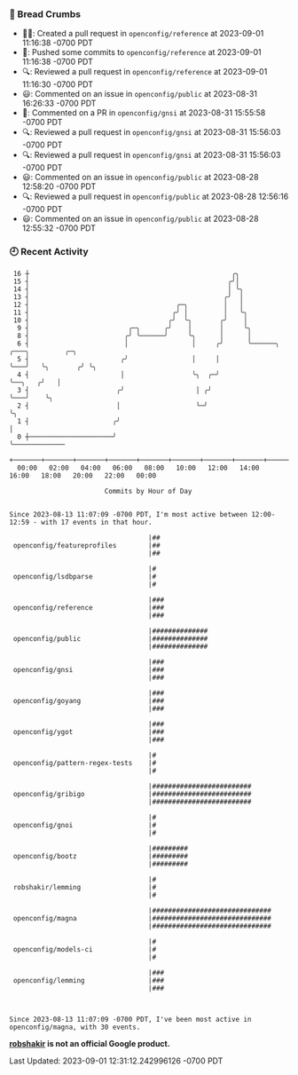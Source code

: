 ### 🍞 Bread Crumbs

 * ✍🏼: Created a pull request in `openconfig/reference` at 2023-09-01 11:16:38 -0700 PDT
 * 🚢: Pushed some commits to `openconfig/reference` at 2023-09-01 11:16:38 -0700 PDT
 * 🔍: Reviewed a pull request in  `openconfig/reference` at 2023-09-01 11:16:30 -0700 PDT
 * 😃: Commented on an issue in `openconfig/public` at 2023-08-31 16:26:33 -0700 PDT
 * 💬: Commented on a PR in  `openconfig/gnsi` at 2023-08-31 15:55:58 -0700 PDT
 * 🔍: Reviewed a pull request in  `openconfig/gnsi` at 2023-08-31 15:56:03 -0700 PDT
 * 🔍: Reviewed a pull request in  `openconfig/gnsi` at 2023-08-31 15:56:03 -0700 PDT
 * 😃: Commented on an issue in `openconfig/public` at 2023-08-28 12:58:20 -0700 PDT
 * 🔍: Reviewed a pull request in  `openconfig/public` at 2023-08-28 12:56:16 -0700 PDT
 * 😃: Commented on an issue in `openconfig/public` at 2023-08-28 12:55:32 -0700 PDT

### 🕘 Recent Activity
```
 16 ┼                                                   ╭╮
 15 ┤                                                  ╭╯│
 14 ┤                                                  │ ╰╮
 13 ┤                                                 ╭╯  │
 12 ┤                                     ╭─╮         │   │
 11 ┤                                    ╭╯ │         │   ╰╮
 10 ┤                                   ╭╯  ╰╮       ╭╯    │
  9 ┤                         ╭─╮      ╭╯    │       │     ╰╮
  8 ┤                        ╭╯ ╰──────╯     ╰╮      │      │
  6 ┤                        │                │     ╭╯      ╰──────╮   ╭───╮         ╭─╮
  5 ┤                       ╭╯                │     │              ╰───╯   ╰╮       ╭╯ ╰╮
  4 ┤                       │                 ╰╮  ╭─╯                       ╰──╮   ╭╯   │
  3 ┤                      ╭╯                  │ ╭╯                            ╰───╯    ╰╮
  2 ┤                      │                   ╰─╯                                       ╰╮
  1 ┤                     ╭╯                                                              │
  0 ┼─────────────────────╯                                                               ╰─────────────
    +───────+───────+───────+───────+───────+───────+───────+───────+───────+───────+───────+───────+────
  00:00   02:00   04:00   06:00   08:00   10:00   12:00   14:00   16:00   18:00   20:00   22:00   00:00   

						Commits by Hour of Day


Since 2023-08-13 11:07:09 -0700 PDT, I'm most active between 12:00-12:59 - with 17 events in that hour.

```



```
                                   |##
 openconfig/featureprofiles        |##
                                   |##

                                   |#
 openconfig/lsdbparse              |#
                                   |#

                                   |###
 openconfig/reference              |###
                                   |###

                                   |##############
 openconfig/public                 |##############
                                   |##############

                                   |###
 openconfig/gnsi                   |###
                                   |###

                                   |###
 openconfig/goyang                 |###
                                   |###

                                   |###
 openconfig/ygot                   |###
                                   |###

                                   |#
 openconfig/pattern-regex-tests    |#
                                   |#

                                   |#########################
 openconfig/gribigo                |#########################
                                   |#########################

                                   |#
 openconfig/gnoi                   |#
                                   |#

                                   |#########
 openconfig/bootz                  |#########
                                   |#########

                                   |#
 robshakir/lemming                 |#
                                   |#

                                   |##############################
 openconfig/magna                  |##############################
                                   |##############################

                                   |#
 openconfig/models-ci              |#
                                   |#

                                   |###
 openconfig/lemming                |###
                                   |###



Since 2023-08-13 11:07:09 -0700 PDT, I've been most active in openconfig/magna, with 30 events.

```
**[robshakir](mailto:robjs@google.com) is not an official Google product.**  


Last Updated: 2023-09-01 12:31:12.242996126 -0700 PDT
